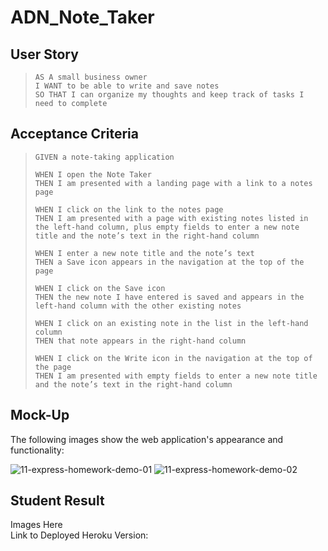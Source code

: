 # ADN_Note_Taker

## User Story
> `AS A small business owner`  
> `I WANT to be able to write and save notes`  
> `SO THAT I can organize my thoughts and keep track of tasks I need to complete`

## Acceptance Criteria
> `GIVEN a note-taking application`
> 
> `WHEN I open the Note Taker`  
> `THEN I am presented with a landing page with a link to a notes page`
> 
> `WHEN I click on the link to the notes page`  
> `THEN I am presented with a page with existing notes listed in the left-hand column, plus empty fields to enter a new note title and the note’s text in the right-hand column`
> 
> `WHEN I enter a new note title and the note’s text`  
> `THEN a Save icon appears in the navigation at the top of the page`
> 
> `WHEN I click on the Save icon`  
> `THEN the new note I have entered is saved and appears in the left-hand column with the other existing notes`
> 
> `WHEN I click on an existing note in the list in the left-hand column`  
> `THEN that note appears in the right-hand column`
> 
> `WHEN I click on the Write icon in the navigation at the top of the page`  
> `THEN I am presented with empty fields to enter a new note title and the note’s text in the right-hand column`

## Mock-Up
The following images show the web application's appearance and functionality:  
  
![11-express-homework-demo-01](https://github.com/nava003/ADN_Note_Taker/assets/32070635/23d7cea0-8b6a-4cd4-a69a-b9b4b1f61b61)
![11-express-homework-demo-02](https://github.com/nava003/ADN_Note_Taker/assets/32070635/ab6021fe-75cb-45c2-949d-10c373488a30)

## Student Result
Images Here  
Link to Deployed Heroku Version: 
